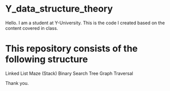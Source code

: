 # Y_data_structure_theory

Hello. I am a student at Y-University. This is the code I created based on the content covered in class.

# This repository consists of the following structure
Linked List
Maze (Stack)
Binary Search Tree
Graph Traversal

Thank you.
